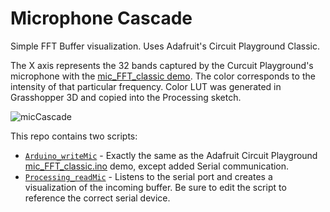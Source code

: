 # Microphone Cascade
Simple FFT Buffer visualization. Uses Adafruit's Circuit Playground Classic.

The X axis represents the 32 bands captured by the Curcuit Playground's microphone with the [mic_FFT_classic demo](https://github.com/adafruit/Adafruit_CircuitPlayground/blob/master/examples/Microphone_Demos/mic_FFT_classic/mic_FFT_classic.ino). The color corresponds to the intensity of that particular frequency. Color LUT was generated in Grasshopper 3D and copied into the Processing sketch.

![micCascade](https://user-images.githubusercontent.com/1014562/62833208-53691a00-bc3b-11e9-93d0-181b7db275f5.gif)

This repo contains two scripts: 
- [`Arduino_writeMic`](Arduino_writeMic/Arduino_writeMic.ino) - Exactly the same as the Adafruit Circuit Playground [mic_FFT_classic.ino](https://github.com/adafruit/Adafruit_CircuitPlayground/blob/master/examples/Microphone_Demos/mic_FFT_classic/mic_FFT_classic.ino) demo, except added Serial communication.
- [`Processing_readMic`](Processing_readMic/Processing_readMic.pde) - Listens to the serial port and creates a visualization of the incoming buffer. Be sure to edit the script to reference the correct serial device.
